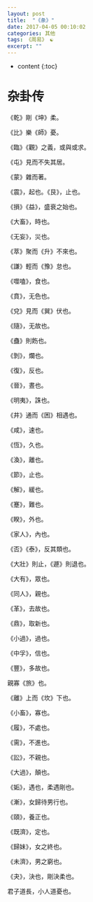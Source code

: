 ```yaml
---
layout: post
title:  "《彖》"
date: 2017-04-05 00:10:02
categories: 其他
tags: 《周易》 ☯
excerpt: ""
---
```


* content
{:toc}


# 杂卦传

《乾》剛《坤》柔。
 		
《比》樂《師》憂。
 		
《臨》《觀》之義，或與或求。
 		
《屯》見而不失其居。
 		
《蒙》雜而著。
 		
《震》，起也。《艮》，止也。
 		
《損》《益》，盛衰之始也。
 		
《大畜》，時也。
 		
《无妄》，災也。
 		
《萃》聚而《升》不來也。
 		
《謙》輕而《豫》怠也。
 		
《噬嗑》，食也。
 		
《賁》，无色也。
 		
《兌》見而《巽》伏也。
 		
《隨》，无故也。
 		
《蠱》則飭也。
 		
《剝》，爛也。
 		
《復》，反也。
 		
《晉》，晝也。
 		
《明夷》，誅也。
 		
《井》通而《困》相遇也。
 		
《咸》，速也。
 		
《恆》，久也。
 		
《渙》，離也。
 		
《節》，止也。
 		
《解》，緩也。
 		
《蹇》，難也。
 		
《睽》，外也。
 		
《家人》，內也。
 		
《否》《泰》，反其類也。
 		
《大壯》則止，《遯》則退也。
 		
《大有》，眾也。
 		
《同人》，親也。
 		
《革》，去故也。
 		
《鼎》，取新也。
 		
《小過》，過也。
 		
《中孚》，信也。
 		
《豐》，多故也。
 		
親寡《旅》也。
 		
《離》上而《坎》下也。
 		
《小畜》，寡也。
 		
《履》，不處也。
 		
《需》，不進也。
 		
《訟》，不親也。
 		
《大過》，顛也。
 		
《姤》，遇也，柔遇剛也。
 		
《漸》，女歸待男行也。
 		
《頤》，養正也。
 		
《既濟》，定也。
 		
《歸妹》，女之終也。
 		
《未濟》，男之窮也。
 		
《夬》，決也，剛決柔也。
 		
君子道長，小人道憂也。